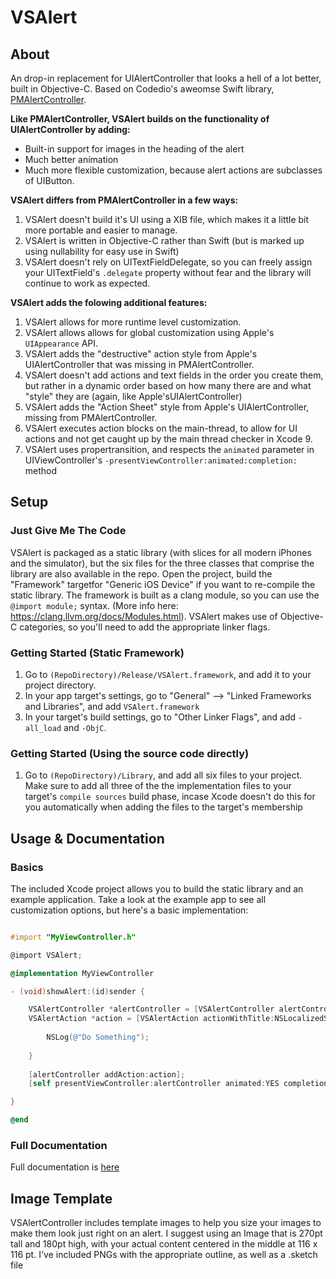 # VSAlert

## About

An drop-in replacement for UIAlertController that looks a hell of a lot better, built in Objective-C. Based on Codedio's aweomse Swift library, [PMAlertController](https://github.com/Codeido/PMAlertController).

**Like PMAlertController, VSAlert builds on the functionality of UIAlertController by adding:**

* Built-in support for images in the heading of the alert
* Much better animation
* Much more flexible customization, because alert actions are subclasses of UIButton.

**VSAlert differs from PMAlertController in a few ways:**

1. VSAlert doesn't build it's UI using a XIB file, which makes it a little bit more portable and easier to manage.
2. VSAlert is written in Objective-C rather than Swift (but is marked up using nullability for easy use in Swift)
3. VSAlert doesn't rely on UITextFieldDelegate, so you can freely assign your UITextField's `.delegate` property without fear and the library will continue to work as expected.

**VSAlert adds the folowing additional features:**

1. VSAlert allows for more runtime level customization.
2. VSAlert allows allows for global customization using Apple's `UIAppearance` API.
2. VSAlert adds the "destructive" action style from Apple's UIAlertController that was missing in PMAlertController.
3. VSAlert doesn't add actions and text fields in the order you create them, but rather in a dynamic order based on how many there are and what "style" they are (again, like Apple'sUIAlertController)
5. VSAlert adds the "Action Sheet" style from Apple's UIAlertController, missing from PMAlertController.
4. VSAlert executes action blocks on the main-thread, to allow for UI actions and not get caught up by the main thread checker in Xcode 9.
6. VSAlert uses propertransition, and respects the `animated` parameter in UIViewController's `-presentViewController:animated:completion:` method

## Setup

### Just Give Me The Code

VSAlert is packaged as a static library (with slices for all modern iPhones and the simulator), but the six files for the three classes that comprise the library are also available in the repo. Open the project, build the "Framework" targetfor "Generic iOS Device"  if you want to re-compile the static library. The framework is built as a clang module, so you can use the `@import module;` syntax. (More info here: https://clang.llvm.org/docs/Modules.html). VSAlert makes use of Objective-C categories, so you'll need to add the appropriate linker flags.

### Getting Started (Static Framework)

1. Go to `(RepoDirectory)/Release/VSAlert.framework`, and add it to your project directory.
2. In your app target's settings, go to "General" --> "Linked Frameworks and Libraries", and add `VSAlert.framework`
3. In your target's build settings, go to "Other Linker Flags", and add `-all_load` and `-ObjC`.

### Getting Started (Using the source code directly)

1. Go to `(RepoDirectory)/Library`, and add all six files to your project. Make sure to add all three of the  the implementation files to your target's `compile sources`  build phase, incase Xcode doesn't do this for you automatically when adding the files to the target's membership

## Usage & Documentation

### Basics

The included Xcode project allows you to build the static library and an example application. Take a look at the example app to see all customization options, but here's a basic implementation:

```Objective-C

#import "MyViewController.h"

@import VSAlert;

@implementation MyViewController

- (void)showAlert:(id)sender {

    VSAlertController *alertController = [VSAlertController alertControllerWithTitle:NSLocalizedString(@"Alert!", nil) description:NSLocalizedString(@"This app needs your attention right now", nil) style:VSAlertControllerStyleAlert];
    VSAlertAction *action = [VSAlertAction actionWithTitle:NSLocalizedString(@"Close", nil) style:VSAlertActionStyleDefault action:^(VSAlertAction *action) {
    
        NSLog(@"Do Something");
    
    }
    
    [alertController addAction:action];
    [self presentViewController:alertController animated:YES completion:nil];

}

@end
```
### Full Documentation

Full documentation is [here](https://vsanthanam.github.io/VSAlert/Documentation/index.html)

## Image Template

VSAlertController includes template images to help you size your images to make them look just right on an alert. I suggest using an Image that is 270pt tall and 180pt high, with your actual content centered in the middle at 116 x 116 pt. I've included PNGs with the appropriate outline, as well as a .sketch file
